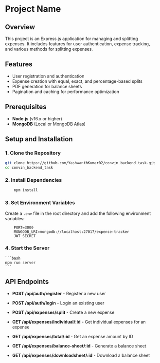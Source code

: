 # Project Name

## Overview

This project is an Express.js application for managing and splitting expenses. It includes features for user authentication, expense tracking, and various methods for splitting expenses.

## Features

- User registration and authentication
- Expense creation with equal, exact, and percentage-based splits
- PDF generation for balance sheets
- Pagination and caching for performance optimization

## Prerequisites

- **Node.js** (v16.x or higher)
- **MongoDB** (Local or MongoDB Atlas)

## Setup and Installation

### 1. Clone the Repository

```bash
git clone https://github.com/YashwanthKumar02/convin_backend_task.git
cd convin_backend_task
```

### 2. Install Dependencies
    
```bash
    npm install
```

### 3. Set Environment Variables

Create a `.env` file in the root directory and add the following environment variables:
    
```env
    PORT=3000
    MONGODB_URI=mongodb://localhost:27017/expense-tracker
    JWT_SECRET
```

### 4. Start the Server
    
    ```bash
    npm run server
    ```

## API Endpoints

- **POST /api/auth/register** - Register a new user
- **POST /api/auth/login** - Login an existing user

- **POST /api/expenses/split** - Create a new expense
- **GET /api/expenses/individual/:id** - Get individual expenses for an expense
- **GET /api/expenses/total/:id** - Get an expense amount by ID
- **GET /api/expenses/balance-sheet/:id** - Generate a balance sheet
- **GET /api/expenses/downloadsheet/:id** - Download a balance sheet
